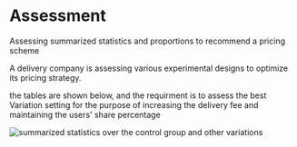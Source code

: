 # Assessment
Assessing summarized statistics and proportions to recommend a pricing scheme 



A delivery company is assessing various experimental designs to optimize its pricing strategy. 

the tables are shown below, and the requirment is to assess the best Variation setting for the purpose of increasing the delivery fee and maintaining the users' share percentage

![summarized statistics over the control group and other variations](https://github.com/SAB4891/Assessment-/blob/e38a41739bad67a7e74405bf200e9f0b003e9e80/tables.png)

